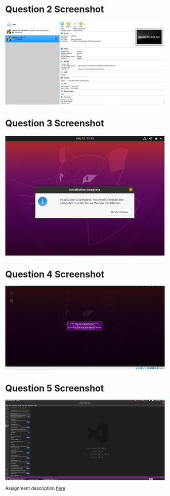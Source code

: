 # Question 2 Screenshot

![Question 2 answer](../imgs/Ubuntu2.png)

# Question 3 Screenshot

![Question 3 answer](../imgs/Ubuntu3.png)

# Question 4 Screenshot

![Question 4 answer](../imgs/Ubuntu4.png)

# Question 5 Screenshot

![Question 5 answer](../imgs/Ubuntu5.png)

Assignment description [here](https://raw.githubusercontent.com/ra559/cis106/main/labs/lab2.md)